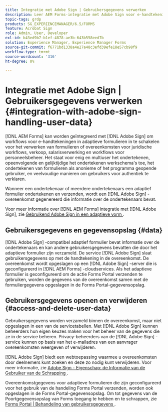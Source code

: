 ```yaml
---
title: Integratie met Adobe Sign | Gebruikersgegevens verwerken
description: Leer AEM Forms-integratie met Adobe Sign voor e-handtekeningen in adaptieve formulieren. Het steunt veelvoudige het ondertekenen opties voor diverse werkschema's.
topic-tags: grdp
products: SG_EXPERIENCEMANAGER/6.5/FORMS
feature: Acrobat Sign
role: Admin, User, Developer
exl-id: b43ed9b7-b1ef-4878-ae3b-643b558eed7b
solution: Experience Manager, Experience Manager Forms
source-git-commit: f6771bd1338a4e27a48c3efd39efe18e57cb98f9
workflow-type: tm+mt
source-wordcount: '316'
ht-degree: 0%

---
```


# Integratie met Adobe Sign | Gebruikersgegevens verwerken {#integration-with-adobe-sign-handling-user-data}

[!DNL AEM Forms] kan worden geïntegreerd met [!DNL  Adobe Sign] om workflows voor e-handtekeningen in adaptieve formulieren in te schakelen voor het verwerken van formulieren of overeenkomsten voor juridische workflows, verkoop, salarisverwerking en workflows voor personeelsbeheer. Het staat voor enig en multiuser het ondertekenen, opeenvolgende en gelijktijdige het ondertekenen werkschema&#39;s toe, het ondertekenen van formulieren als anonieme of het programma geopende gebruiker, en veelvoudige manieren om gebruikers voor authentiek te verklaren.

Wanneer een ondertekenaar of meerdere ondertekenaars een adaptief formulier ondertekenen en verzenden, wordt een [!DNL Adobe Sign] -overeenkomst gegenereerd die informatie over de ondertekenaars bevat.

Voor meer informatie over [!DNL AEM Forms] integratie met [!DNL Adobe Sign], zie [ Gebruikend Adobe Sign in een adaptieve vorm ](/help/forms/using/working-with-adobe-sign.md).

## Gebruikersgegevens en gegevensopslag {#data}

[!DNL Adobe Sign] -compatibel adaptief formulier bevat informatie over de ondertekenaars en kan andere gebruikersgegevens bevatten die door het adaptieve formulier zijn verzameld. De service [!DNL Adobe Sign] slaat gebruikersgegevens op met de handtekening in de overeenkomst. De overeenkomst wordt opgeslagen op een [!DNL Adobe Sign] -server die is geconfigureerd in [!DNL AEM Forms] -cloudservices. Als het adaptieve formulier is geconfigureerd om de actie Forms Portal verzenden te gebruiken, worden de gegevens van de overeenkomst samen met de formuliergegevens opgeslagen in de Forms Portal-gegevensopslag.

## Gebruikersgegevens openen en verwijderen {#access-and-delete-user-data}

Gebruikersgegevens worden verzameld binnen de overeenkomst, maar niet opgeslagen in een van de servicetabellen. Met [!DNL Adobe Sign] kunnen beheerders hun eigen keuzes maken voor het beheer van de gegevens die ze in de service beheren. Privacy-beheerders van de [!DNL Adobe Sign] -service kunnen op basis van het e-mailadres van een aanvrager overeenkomsten weergeven of verwijderen.

[!DNL Adobe Sign] biedt een webtoepassing waarmee u overeenkomsten door deelnemers kunt zoeken en deze zo nodig kunt verwijderen. Voor meer informatie, zie [ Adobe Sign - Eigenschap: de Informatie van de Gebruiker van de Schrapping ](https://helpx.adobe.com/sign/help/adobesign_gdpr_user_deletion.html).

Overeenkomstgegevens voor adaptieve formulieren die zijn geconfigureerd voor het gebruik van de handeling Forms Portal verzenden, worden ook opgeslagen in de Forms Portal-gegevensopslag. Om tot gegevens van de Poortgegevensopslag van Forms toegang te hebben en te schrappen, zie [ Forms Portal | Behandeling van gebruikersgegevens ](/help/forms/using/forms-portal-handling-user-data.md).
